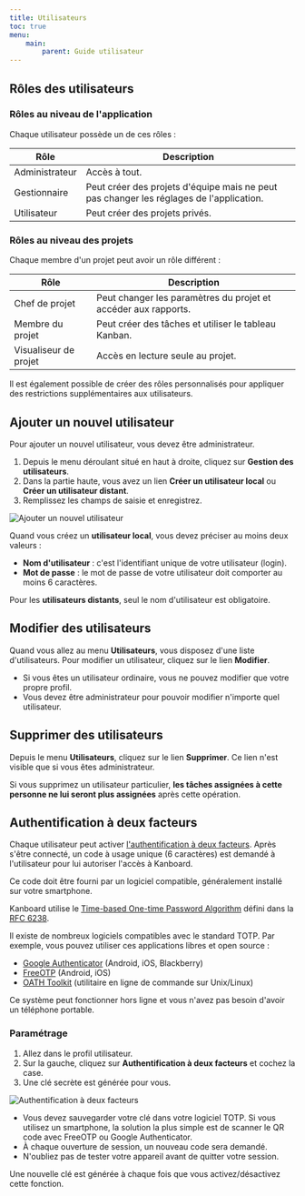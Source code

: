 ```yaml
---
title: Utilisateurs
toc: true
menu:
    main:
        parent: Guide utilisateur
---
```


Rôles des utilisateurs
----------------------

### Rôles au niveau de l'application

Chaque utilisateur possède un de ces rôles :

Rôle            | Description
----------------| -----------------------------------------------------------
Administrateur  | Accès à tout.
Gestionnaire    | Peut créer des projets d'équipe mais ne peut pas changer les réglages de l'application.
Utilisateur     | Peut créer des projets privés.

### Rôles au niveau des projets

Chaque membre d'un projet peut avoir un rôle différent :

Rôle                    | Description
------------------------| ----------------------------------------------------
Chef de projet          | Peut changer les paramètres du projet et accéder aux rapports.
Membre du projet        | Peut créer des tâches et utiliser le tableau Kanban.
Visualiseur de projet   | Accès en lecture seule au projet.

Il est également possible de créer des rôles personnalisés pour appliquer des restrictions supplémentaires aux utilisateurs.

Ajouter un nouvel utilisateur
-----------------------------

Pour ajouter un nouvel utilisateur, vous devez être administrateur.

1. Depuis le menu déroulant situé en haut à droite, cliquez sur **Gestion des utilisateurs**.
2. Dans la partie haute, vous avez un lien **Créer un utilisateur local** ou **Créer un utilisateur distant**.
3. Remplissez les champs de saisie et enregistrez.

![Ajouter un nouvel utilisateur](/images/v1/fr/new-user.png)

Quand vous créez un **utilisateur local**, vous devez préciser au moins deux valeurs :

- **Nom d'utilisateur** : c'est l'identifiant unique de votre utilisateur (login).
- **Mot de passe** : le mot de passe de votre utilisateur doit comporter au moins 6 caractères.

Pour les **utilisateurs distants**, seul le nom d'utilisateur est obligatoire.

Modifier des utilisateurs
-------------------------

Quand vous allez au menu **Utilisateurs**, vous disposez d'une liste d'utilisateurs. Pour modifier un utilisateur, cliquez sur le lien **Modifier**.

- Si vous êtes un utilisateur ordinaire, vous ne pouvez modifier que votre propre profil.
- Vous devez être administrateur pour pouvoir modifier n'importe quel utilisateur.

Supprimer des utilisateurs
--------------------------

Depuis le menu **Utilisateurs**, cliquez sur le lien **Supprimer**. Ce lien n'est visible que si vous êtes administrateur.

Si vous supprimez un utilisateur particulier, **les tâches assignées à cette personne ne lui seront plus assignées** après cette opération.

Authentification à deux facteurs
--------------------------------

Chaque utilisateur peut activer [l'authentification à deux facteurs](http://en.wikipedia.org/wiki/Two_factor_authentication). Après s'être connecté, un code à usage unique (6 caractères) est demandé à l'utilisateur pour lui autoriser l'accès à Kanboard.

Ce code doit être fourni par un logiciel compatible, généralement installé sur votre smartphone.

Kanboard utilise le [Time-based One-time Password Algorithm](http://en.wikipedia.org/wiki/Time-based_One-time_Password_Algorithm) défini dans la [RFC 6238](http://tools.ietf.org/html/rfc6238).

Il existe de nombreux logiciels compatibles avec le standard TOTP. Par exemple, vous pouvez utiliser ces applications libres et open source :

- [Google Authenticator](https://github.com/google/google-authenticator/) (Android, iOS, Blackberry)
- [FreeOTP](https://freeotp.github.io/) (Android, iOS)
- [OATH Toolkit](http://www.nongnu.org/oath-toolkit/) (utilitaire en ligne de commande sur Unix/Linux)

Ce système peut fonctionner hors ligne et vous n'avez pas besoin d'avoir un téléphone portable.

### Paramétrage

1. Allez dans le profil utilisateur.
2. Sur la gauche, cliquez sur **Authentification à deux facteurs** et cochez la case.
3. Une clé secrète est générée pour vous.

![Authentification à deux facteurs](/images/v1/fr/2fa.png)

- Vous devez sauvegarder votre clé dans votre logiciel TOTP. Si vous utilisez un smartphone, la solution la plus simple est de scanner le QR code avec FreeOTP ou Google Authenticator.
- À chaque ouverture de session, un nouveau code sera demandé.
- N'oubliez pas de tester votre appareil avant de quitter votre session.

Une nouvelle clé est générée à chaque fois que vous activez/désactivez cette fonction.
